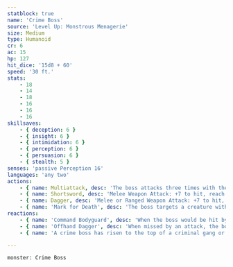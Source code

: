 ```yaml
---
statblock: true
name: 'Crime Boss'
source: 'Level Up: Monstrous Menagerie'
size: Medium
type: Humanoid
cr: 6
ac: 15
hp: 127
hit_dice: '15d8 + 60'
speed: '30 ft.'
stats:
    - 18
    - 14
    - 18
    - 16
    - 16
    - 16
skillsaves:
    - { deception: 6 }
    - { insight: 6 }
    - { intimidation: 6 }
    - { perception: 6 }
    - { persuasion: 6 }
    - { stealth: 5 }
senses: 'passive Perception 16'
languages: 'any two'
actions:
    - { name: Multiattack, desc: 'The boss attacks three times with their shortsword.' }
    - { name: Shortsword, desc: 'Melee Weapon Attack: +7 to hit, reach 5 ft., one target. Hit: 7 (1d6 + 4) piercing damage.' }
    - { name: Dagger, desc: 'Melee or Ranged Weapon Attack: +7 to hit, reach 5 ft. or range 20/60 ft., one target. Hit: 6 (1d4 + 4) piercing damage.' }
    - { name: 'Mark for Death', desc: 'The boss targets a creature within 30 feet that can see or hear them. For 1 minute or until the boss threatens a different target, the target takes an extra 7 (2d6) damage whenever the boss hits it with a weapon attack.' }
reactions:
    - { name: 'Command Bodyguard', desc: 'When the boss would be hit by an attack, they command an ally within 5 feet to use its reaction to switch places with the boss. The ally is hit by the attack instead of the boss.' }
    - { name: 'Offhand Dagger', desc: 'When missed by an attack, the boss makes a dagger attack.' }
    - { name: 'A crime boss has risen to the top of a criminal gang or guild', desc: "They're tough in a fight but too smart to do their own dirty work unless absolutely necessary." }

---
```

```statblock
monster: Crime Boss
```
